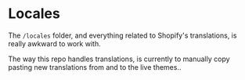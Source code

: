 # Locales

The `/locales` folder, and everything related to Shopify's translations, is really awkward to work with.

The way this repo handles translations, is currently to manually copy pasting new translations from and to the live themes..